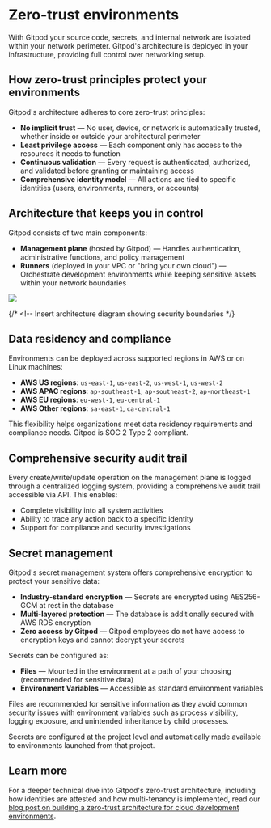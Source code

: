 # Zero-trust environments

With Gitpod your source code, secrets, and internal network are isolated within your network perimeter. Gitpod's architecture is deployed in your infrastructure, providing full control over networking setup.

## How zero-trust principles protect your environments

Gitpod's architecture adheres to core zero-trust principles:

* **No implicit trust** — No user, device, or network is automatically trusted, whether inside or outside your architectural perimeter
* **Least privilege access** — Each component only has access to the resources it needs to function
* **Continuous validation** — Every request is authenticated, authorized, and validated before granting or maintaining access
* **Comprehensive identity model** — All actions are tied to specific identities (users, environments, runners, or accounts)

## Architecture that keeps you in control

Gitpod consists of two main components:

* **Management plane** (hosted by Gitpod) — Handles authentication, administrative functions, and policy management
* **Runners** (deployed in your VPC or "bring your own cloud") — Orchestrate development environments while keeping sensitive assets within your network boundaries

<Frame caption="Gitpod Architecture">
  <img src="https://www.gitpod.io/images/docs/flex/introduction/flex-architecture.png" />
</Frame>

{/* <!-- Insert architecture diagram showing security boundaries */}

## Data residency and compliance

Environments can be deployed across supported regions in AWS or on Linux machines:

* **AWS US regions**: `us-east-1`, `us-east-2`, `us-west-1`, `us-west-2`
* **AWS APAC regions**: `ap-southeast-1`, `ap-southeast-2`, `ap-northeast-1`
* **AWS EU regions**: `eu-west-1`, `eu-central-1`
* **AWS Other regions**: `sa-east-1`, `ca-central-1`

This flexibility helps organizations meet data residency requirements and compliance needs. Gitpod is SOC 2 Type 2 compliant.

## Comprehensive security audit trail

Every create/write/update operation on the management plane is logged through a centralized logging system, providing a comprehensive audit trail accessible via API. This enables:

* Complete visibility into all system activities
* Ability to trace any action back to a specific identity
* Support for compliance and security investigations

## Secret management

Gitpod's secret management system offers comprehensive encryption to protect your sensitive data:

* **Industry-standard encryption** — Secrets are encrypted using AES256-GCM at rest in the database
* **Multi-layered protection** — The database is additionally secured with AWS RDS encryption
* **Zero access by Gitpod** — Gitpod employees do not have access to encryption keys and cannot decrypt your secrets

Secrets can be configured as:

* **Files** — Mounted in the environment at a path of your choosing (recommended for sensitive data)
* **Environment Variables** — Accessible as standard environment variables

Files are recommended for sensitive information as they avoid common security issues with environment variables such as process visibility, logging exposure, and unintended inheritance by child processes.

Secrets are configured at the project level and automatically made available to environments launched from that project.

## Learn more

For a deeper technical dive into Gitpod's zero-trust architecture, including how identities are attested and how multi-tenancy is implemented, read our [blog post on building a zero-trust architecture for cloud development environments](https://www.gitpod.io/blog/how-we-built-it-zero-trust-architecture).
